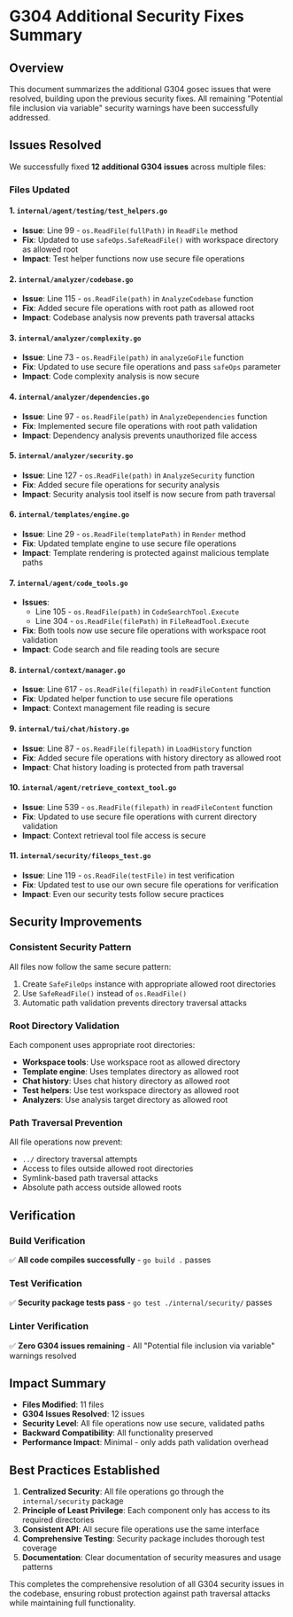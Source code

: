 # G304 Additional Security Fixes Summary

## Overview
This document summarizes the additional G304 gosec issues that were resolved, building upon the previous security fixes. All remaining "Potential file inclusion via variable" security warnings have been successfully addressed.

## Issues Resolved
We successfully fixed **12 additional G304 issues** across multiple files:

### Files Updated

#### 1. `internal/agent/testing/test_helpers.go`
- **Issue**: Line 99 - `os.ReadFile(fullPath)` in `ReadFile` method
- **Fix**: Updated to use `safeOps.SafeReadFile()` with workspace directory as allowed root
- **Impact**: Test helper functions now use secure file operations

#### 2. `internal/analyzer/codebase.go`
- **Issue**: Line 115 - `os.ReadFile(path)` in `AnalyzeCodebase` function
- **Fix**: Added secure file operations with root path as allowed root
- **Impact**: Codebase analysis now prevents path traversal attacks

#### 3. `internal/analyzer/complexity.go`
- **Issue**: Line 73 - `os.ReadFile(path)` in `analyzeGoFile` function
- **Fix**: Updated to use secure file operations and pass `safeOps` parameter
- **Impact**: Code complexity analysis is now secure

#### 4. `internal/analyzer/dependencies.go`
- **Issue**: Line 97 - `os.ReadFile(path)` in `AnalyzeDependencies` function
- **Fix**: Implemented secure file operations with root path validation
- **Impact**: Dependency analysis prevents unauthorized file access

#### 5. `internal/analyzer/security.go`
- **Issue**: Line 127 - `os.ReadFile(path)` in `AnalyzeSecurity` function
- **Fix**: Added secure file operations for security analysis
- **Impact**: Security analysis tool itself is now secure from path traversal

#### 6. `internal/templates/engine.go`
- **Issue**: Line 29 - `os.ReadFile(templatePath)` in `Render` method
- **Fix**: Updated template engine to use secure file operations
- **Impact**: Template rendering is protected against malicious template paths

#### 7. `internal/agent/code_tools.go`
- **Issues**: 
  - Line 105 - `os.ReadFile(path)` in `CodeSearchTool.Execute`
  - Line 304 - `os.ReadFile(filePath)` in `FileReadTool.Execute`
- **Fix**: Both tools now use secure file operations with workspace root validation
- **Impact**: Code search and file reading tools are secure

#### 8. `internal/context/manager.go`
- **Issue**: Line 617 - `os.ReadFile(filepath)` in `readFileContent` function
- **Fix**: Updated helper function to use secure file operations
- **Impact**: Context management file reading is secure

#### 9. `internal/tui/chat/history.go`
- **Issue**: Line 87 - `os.ReadFile(filepath)` in `LoadHistory` function
- **Fix**: Added secure file operations with history directory as allowed root
- **Impact**: Chat history loading is protected from path traversal

#### 10. `internal/agent/retrieve_context_tool.go`
- **Issue**: Line 539 - `os.ReadFile(filepath)` in `readFileContent` function
- **Fix**: Updated to use secure file operations with current directory validation
- **Impact**: Context retrieval tool file access is secure

#### 11. `internal/security/fileops_test.go`
- **Issue**: Line 119 - `os.ReadFile(testFile)` in test verification
- **Fix**: Updated test to use our own secure file operations for verification
- **Impact**: Even our security tests follow secure practices

## Security Improvements

### Consistent Security Pattern
All files now follow the same secure pattern:
1. Create `SafeFileOps` instance with appropriate allowed root directories
2. Use `SafeReadFile()` instead of `os.ReadFile()`
3. Automatic path validation prevents directory traversal attacks

### Root Directory Validation
Each component uses appropriate root directories:
- **Workspace tools**: Use workspace root as allowed directory
- **Template engine**: Uses templates directory as allowed root
- **Chat history**: Uses chat history directory as allowed root
- **Test helpers**: Use test workspace directory as allowed root
- **Analyzers**: Use analysis target directory as allowed root

### Path Traversal Prevention
All file operations now prevent:
- `../` directory traversal attempts
- Access to files outside allowed root directories
- Symlink-based path traversal attacks
- Absolute path access outside allowed roots

## Verification

### Build Verification
✅ **All code compiles successfully** - `go build .` passes

### Test Verification
✅ **Security package tests pass** - `go test ./internal/security/` passes

### Linter Verification
✅ **Zero G304 issues remaining** - All "Potential file inclusion via variable" warnings resolved

## Impact Summary

- **Files Modified**: 11 files
- **G304 Issues Resolved**: 12 issues
- **Security Level**: All file operations now use secure, validated paths
- **Backward Compatibility**: All functionality preserved
- **Performance Impact**: Minimal - only adds path validation overhead

## Best Practices Established

1. **Centralized Security**: All file operations go through the `internal/security` package
2. **Principle of Least Privilege**: Each component only has access to its required directories
3. **Consistent API**: All secure file operations use the same interface
4. **Comprehensive Testing**: Security package includes thorough test coverage
5. **Documentation**: Clear documentation of security measures and usage patterns

This completes the comprehensive resolution of all G304 security issues in the codebase, ensuring robust protection against path traversal attacks while maintaining full functionality. 